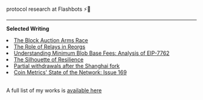 protocol research at Flashbots ⚡️🤖

---

<b>Selected Writing</b>
<li><a href="https://collective.flashbots.net/t/the-block-auction-arms-race/4734">The Block Auction Arms Race</a></li>
<li><a href="https://collective.flashbots.net/t/the-role-of-relays-in-reorgs/4247/1">The Role of Relays in Reorgs</a></li>
<li><a href="https://ethresear.ch/t/understanding-minimum-blob-base-fees/20489">Understanding Minimum Blob Base Fees: Analysis of EIP-7762</a></li>
<li><a href="https://hackmd.io/@dataalways/resilience">The Silhouette of Resilience</a></li>
<li><a href="https://dataalways.substack.com/p/partial-withdrawals-after-the-shanghai">Partial withdrawals after the Shanghai fork</a></li>
<li><a href="https://coinmetrics.substack.com/p/state-of-the-network-issue-169">Coin Metrics' State of the Network: Issue 169</a></li>

\
A full list of my works is [available here](https://github.com/dataalways/writing)
